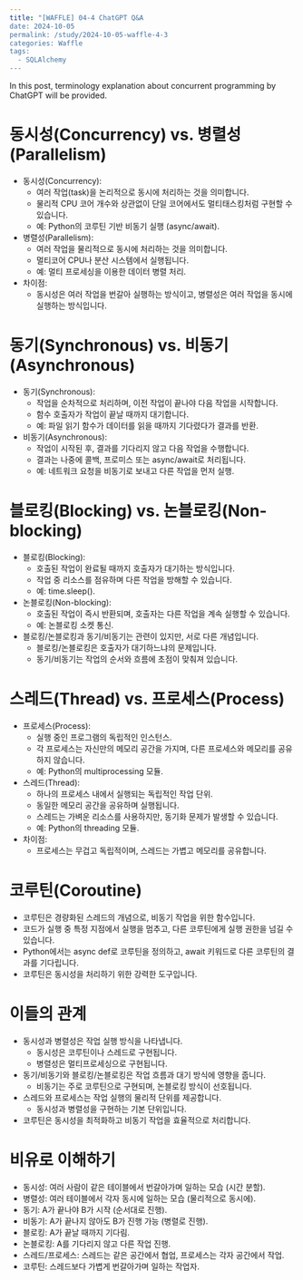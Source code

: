 ```yaml
---
title: "[WAFFLE] 04-4 ChatGPT Q&A
date: 2024-10-05
permalink: /study/2024-10-05-waffle-4-3
categories: Waffle
tags:
  - SQLAlchemy
---
```


In this post, terminology explanation about concurrent programming by ChatGPT will be provided.

# 동시성(Concurrency) vs. 병렬성(Parallelism)
- 동시성(Concurrency):
    - 여러 작업(task)을 논리적으로 동시에 처리하는 것을 의미합니다.
    - 물리적 CPU 코어 개수와 상관없이 단일 코어에서도 멀티태스킹처럼 구현할 수 있습니다.
    - 예: Python의 코루틴 기반 비동기 실행 (async/await).
- 병렬성(Parallelism):
    - 여러 작업을 물리적으로 동시에 처리하는 것을 의미합니다.
    - 멀티코어 CPU나 분산 시스템에서 실행됩니다.
    - 예: 멀티 프로세싱을 이용한 데이터 병렬 처리.
- 차이점:
    - 동시성은 여러 작업을 번갈아 실행하는 방식이고, 병렬성은 여러 작업을 동시에 실행하는 방식입니다.

# 동기(Synchronous) vs. 비동기(Asynchronous)
- 동기(Synchronous):
    - 작업을 순차적으로 처리하며, 이전 작업이 끝나야 다음 작업을 시작합니다.
    - 함수 호출자가 작업이 끝날 때까지 대기합니다.
    - 예: 파일 읽기 함수가 데이터를 읽을 때까지 기다렸다가 결과를 반환.
- 비동기(Asynchronous):
    - 작업이 시작된 후, 결과를 기다리지 않고 다음 작업을 수행합니다.
    - 결과는 나중에 콜백, 프로미스 또는 async/await로 처리됩니다.
    - 예: 네트워크 요청을 비동기로 보내고 다른 작업을 먼저 실행.

# 블로킹(Blocking) vs. 논블로킹(Non-blocking)
- 블로킹(Blocking):
    - 호출된 작업이 완료될 때까지 호출자가 대기하는 방식입니다.
    - 작업 중 리소스를 점유하며 다른 작업을 방해할 수 있습니다.
    - 예: time.sleep().
- 논블로킹(Non-blocking):
    - 호출된 작업이 즉시 반환되며, 호출자는 다른 작업을 계속 실행할 수 있습니다.
    - 예: 논블로킹 소켓 통신.
- 블로킹/논블로킹과 동기/비동기는 관련이 있지만, 서로 다른 개념입니다.
    - 블로킹/논블로킹은 호출자가 대기하느냐의 문제입니다.
    - 동기/비동기는 작업의 순서와 흐름에 초점이 맞춰져 있습니다.

# 스레드(Thread) vs. 프로세스(Process)
- 프로세스(Process):
    - 실행 중인 프로그램의 독립적인 인스턴스.
    - 각 프로세스는 자신만의 메모리 공간을 가지며, 다른 프로세스와 메모리를 공유하지 않습니다.
    - 예: Python의 multiprocessing 모듈.
- 스레드(Thread):
    - 하나의 프로세스 내에서 실행되는 독립적인 작업 단위.
    - 동일한 메모리 공간을 공유하며 실행됩니다.
    - 스레드는 가벼운 리소스를 사용하지만, 동기화 문제가 발생할 수 있습니다.
    - 예: Python의 threading 모듈.
- 차이점:
    - 프로세스는 무겁고 독립적이며, 스레드는 가볍고 메모리를 공유합니다.

# 코루틴(Coroutine)
- 코루틴은 경량화된 스레드의 개념으로, 비동기 작업을 위한 함수입니다.
- 코드가 실행 중 특정 지점에서 실행을 멈추고, 다른 코루틴에게 실행 권한을 넘길 수 있습니다.
- Python에서는 async def로 코루틴을 정의하고, await 키워드로 다른 코루틴의 결과를 기다립니다.
- 코루틴은 동시성을 처리하기 위한 강력한 도구입니다.

# 이들의 관계
- 동시성과 병렬성은 작업 실행 방식을 나타냅니다.
    - 동시성은 코루틴이나 스레드로 구현됩니다.
    - 병렬성은 멀티프로세싱으로 구현됩니다.
- 동기/비동기와 블로킹/논블로킹은 작업 흐름과 대기 방식에 영향을 줍니다.
    - 비동기는 주로 코루틴으로 구현되며, 논블로킹 방식이 선호됩니다.
- 스레드와 프로세스는 작업 실행의 물리적 단위를 제공합니다.
    - 동시성과 병렬성을 구현하는 기본 단위입니다.
- 코루틴은 동시성을 최적화하고 비동기 작업을 효율적으로 처리합니다.

# 비유로 이해하기
- 동시성: 여러 사람이 같은 테이블에서 번갈아가며 일하는 모습 (시간 분할).
- 병렬성: 여러 테이블에서 각자 동시에 일하는 모습 (물리적으로 동시에).
- 동기: A가 끝나야 B가 시작 (순서대로 진행).
- 비동기: A가 끝나지 않아도 B가 진행 가능 (병렬로 진행).
- 블로킹: A가 끝날 때까지 기다림.
- 논블로킹: A를 기다리지 않고 다른 작업 진행.
- 스레드/프로세스: 스레드는 같은 공간에서 협업, 프로세스는 각자 공간에서 작업.
- 코루틴: 스레드보다 가볍게 번갈아가며 일하는 작업자.
